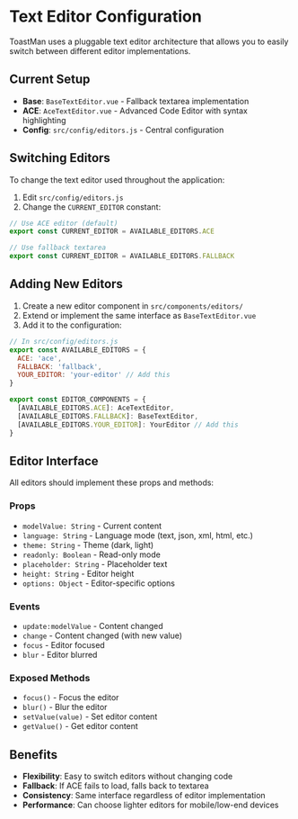 # Text Editor Configuration

ToastMan uses a pluggable text editor architecture that allows you to easily switch between different editor implementations.

## Current Setup

- **Base**: `BaseTextEditor.vue` - Fallback textarea implementation
- **ACE**: `AceTextEditor.vue` - Advanced Code Editor with syntax highlighting
- **Config**: `src/config/editors.js` - Central configuration

## Switching Editors

To change the text editor used throughout the application:

1. Edit `src/config/editors.js`
2. Change the `CURRENT_EDITOR` constant:

```javascript
// Use ACE editor (default)
export const CURRENT_EDITOR = AVAILABLE_EDITORS.ACE

// Use fallback textarea
export const CURRENT_EDITOR = AVAILABLE_EDITORS.FALLBACK
```

## Adding New Editors

1. Create a new editor component in `src/components/editors/`
2. Extend or implement the same interface as `BaseTextEditor.vue`
3. Add it to the configuration:

```javascript
// In src/config/editors.js
export const AVAILABLE_EDITORS = {
  ACE: 'ace',
  FALLBACK: 'fallback',
  YOUR_EDITOR: 'your-editor' // Add this
}

export const EDITOR_COMPONENTS = {
  [AVAILABLE_EDITORS.ACE]: AceTextEditor,
  [AVAILABLE_EDITORS.FALLBACK]: BaseTextEditor,
  [AVAILABLE_EDITORS.YOUR_EDITOR]: YourEditor // Add this
}
```

## Editor Interface

All editors should implement these props and methods:

### Props
- `modelValue: String` - Current content
- `language: String` - Language mode (text, json, xml, html, etc.)
- `theme: String` - Theme (dark, light)
- `readonly: Boolean` - Read-only mode
- `placeholder: String` - Placeholder text
- `height: String` - Editor height
- `options: Object` - Editor-specific options

### Events
- `update:modelValue` - Content changed
- `change` - Content changed (with new value)
- `focus` - Editor focused
- `blur` - Editor blurred

### Exposed Methods
- `focus()` - Focus the editor
- `blur()` - Blur the editor
- `setValue(value)` - Set editor content
- `getValue()` - Get editor content

## Benefits

- **Flexibility**: Easy to switch editors without changing code
- **Fallback**: If ACE fails to load, falls back to textarea
- **Consistency**: Same interface regardless of editor implementation
- **Performance**: Can choose lighter editors for mobile/low-end devices